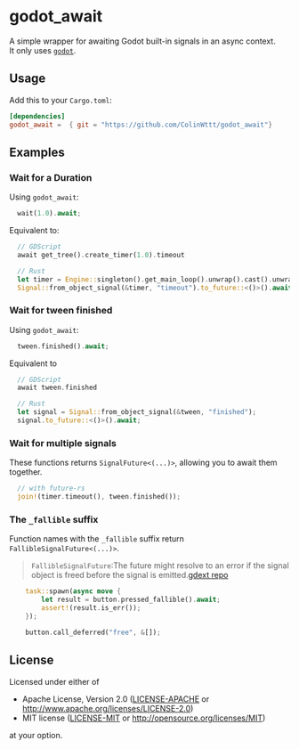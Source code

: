 
# godot_await

A simple wrapper for awaiting Godot built-in signals in an async context.  
It only uses [`godot`](https://crates.io/crates/godot).

## Usage

Add this to your `Cargo.toml`:

```toml
[dependencies]
godot_await =  { git = "https://github.com/ColinWttt/godot_await"}

```

## Examples

### Wait for a Duration  

Using `godot_await`:

```rust
  wait(1.0).await;
```

Equivalent to:

```php
  // GDScript
  await get_tree().create_timer(1.0).timeout 
```

```rust  
  // Rust
  let timer = Engine::singleton().get_main_loop().unwrap().cast().unwrap().create_timer(1.0);
  Signal::from_object_signal(&timer, "timeout").to_future::<()>().await
```

### Wait for tween finished

Using `godot_await`:

```rust
  tween.finished().await;
```

Equivalent to

```php
  // GDScript
  await tween.finished
```

```rust
  // Rust
  let signal = Signal::from_object_signal(&tween, "finished");
  signal.to_future::<()>().await;
```

### Wait for multiple signals

These functions returns `SignalFuture<(...)>`, allowing you to await them together.

```rust
  // with future-rs
  join!(timer.timeout(), tween.finished());
```

### The `_fallible` suffix

Function names with the `_fallible` suffix return `FallibleSignalFuture<(...)>`.

   >`FallibleSignalFuture`:The future might resolve to an error if the signal object is freed before the signal is emitted.[gdext repo](https://github.com/godot-rust/gdext/blob/62a7381b3b297038b053ab63b1ad87997f6cc1e2/godot-core/src/task/futures.rs#L166)

```rust
    task::spawn(async move {
        let result = button.pressed_fallible().await;
        assert!(result.is_err());
    });

    button.call_deferred("free", &[]);
```

## License

Licensed under either of

* Apache License, Version 2.0 ([LICENSE-APACHE](LICENSE-APACHE) or <http://www.apache.org/licenses/LICENSE-2.0>)
* MIT license ([LICENSE-MIT](LICENSE-MIT) or <http://opensource.org/licenses/MIT>)

at your option.
